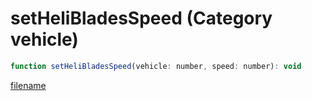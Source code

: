 # setHeliBladesSpeed (Category vehicle)

```js
function setHeliBladesSpeed(vehicle: number, speed: number): void
```

[filename](setHeliBladesSpeed_m.md ':include')